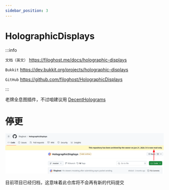 ```yaml
---
sidebar_position: 3
---
```


# HolographicDisplays

:::info

`文档（英文）` https://filoghost.me/docs/holographic-displays

`Bukkit` https://dev.bukkit.org/projects/holographic-displays

`GitHub` https://github.com/filoghost/HolographicDisplays

:::

老牌全息图插件，不过咱建议用 [DecentHolograms](DecentHolograms.md)

# 停更

![](_images/hd已经归档.png)

目前项目已经归档，这意味着此仓库将不会再有新的代码提交
